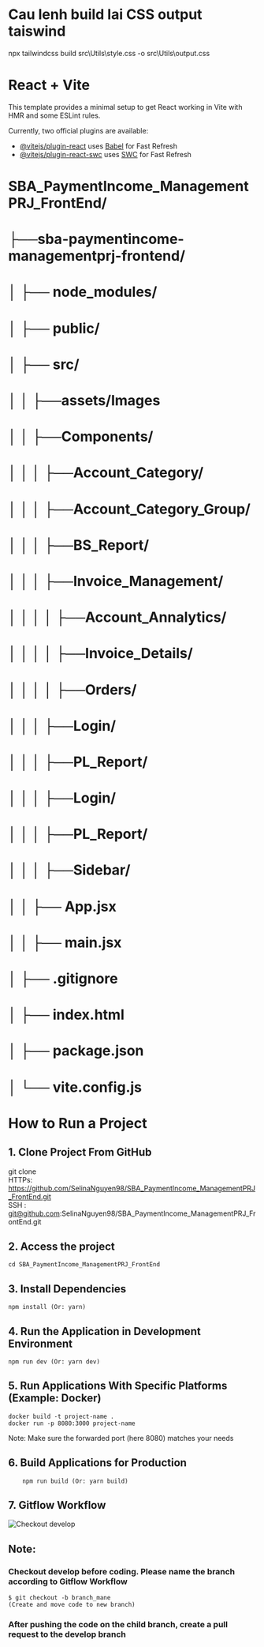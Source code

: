 # Cau lenh build lai CSS output taiswind

npx tailwindcss build src\Utils\style.css -o src\Utils\output.css

# React + Vite

This template provides a minimal setup to get React working in Vite with HMR and some ESLint rules.

Currently, two official plugins are available:

- [@vitejs/plugin-react](https://github.com/vitejs/vite-plugin-react/blob/main/packages/plugin-react/README.md) uses [Babel](https://babeljs.io/) for Fast Refresh
- [@vitejs/plugin-react-swc](https://github.com/vitejs/vite-plugin-react-swc) uses [SWC](https://swc.rs/) for Fast Refresh
  <sub>

# SBA_PaymentIncome_ManagementPRJ_FrontEnd/ <br>

# ├──sba-paymentincome-managementprj-frontend/ <br>

# │ ├── node_modules/ <br>

# │ ├── public/ <br>

# │ ├── src/ <br>

# │ │ ├──assets/Images <br>

# │ │ ├──Components/ <br>

# │ │ │ ├──Account_Category/ <br>

# │ │ │ ├──Account_Category_Group/ <br>

# │ │ │ ├──BS_Report/ <br>

# │ │ │ ├──Invoice_Management/ <br>

# │ │ │ │ ├──Account_Annalytics/ <br>

# │ │ │ │ ├──Invoice_Details/ <br>

# │ │ │ │ ├──Orders/ <br>

# │ │ │ ├──Login/ <br>

# │ │ │ ├──PL_Report/ <br>

# │ │ │ ├──Login/ <br>

# │ │ │ ├──PL_Report/ <br>

# │ │ │ ├──Sidebar/ <br>

# │ │ ├── App.jsx <br>

# │ │ ├── main.jsx <br>

# │ ├── .gitignore <br>

# │ ├── index.html <br>

# │ ├── package.json <br>

# │ └── vite.config.js

</sub>

# How to Run a Project

## 1. Clone Project From GitHub

git clone  
HTTPs: https://github.com/SelinaNguyen98/SBA_PaymentIncome_ManagementPRJ_FrontEnd.git  
SSH : git@github.com:SelinaNguyen98/SBA_PaymentIncome_ManagementPRJ_FrontEnd.git

## 2. Access the project

    cd SBA_PaymentIncome_ManagementPRJ_FrontEnd

## 3. Install Dependencies

    npm install (Or: yarn)

## 4. Run the Application in Development Environment

    npm run dev (Or: yarn dev)

## 5. Run Applications With Specific Platforms (Example: Docker)

    docker build -t project-name .
    docker run -p 8080:3000 project-name

Note: Make sure the forwarded port (here 8080) matches your needs

## 6. Build Applications for Production

        npm run build (Or: yarn build)

## 7. Gitflow Workflow

![Checkout develop](https://images.viblo.asia/84f47fd1-a009-4beb-8957-26395fe1023d.png)

## Note:

### Checkout develop before coding. Please name the branch according to Gitflow Workflow

    $ git checkout -b branch_mane
    (Create and move code to new branch)

### After pushing the code on the child branch, create a pull request to the develop branch
